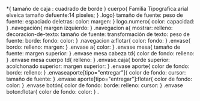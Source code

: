 *{ 
tamaño de caja : cuadrado de borde
}
cuerpo{
    Familia Tipografica:arial elveica
    tamaño defuente:14 pixeles;
}
.logo}
    tamaño de fuente:
    peso de fuente:
    espaciado deletras:
    color:
    margen:
} 
logo.numero{
    color:
    capacidad:
}
.navegación{
    margen izquierdo:
} 
.navegacion a{
    mostrar:
    relleno:
    decoracion-de-texto:
    tamaño de fuente:
    transformación de texto: 
    peso de fuente:
    borde: 
    fondo:
    color:
}
.navegacion a:flotar{
    color:
    fondo:
}
.envase{
    bordo:
    relleno:
    margen:
}
.envase a{
    color:
} 
.envase mesa{
    tamaño de fuente:
    margen superior:
}
.envase mesa cabeza td{
    color de fondo:
    relleno:
}
.envase mesa cuerpo td{
    relleno:
}
.envase.caja{
    borde superior:
    acolchonado superior:
    margen superior:
} 
.envase aporte{
    color de fondo: 
    borde:
    relleno:
}
.envaseaporte[tipo="entregar"]{
    color de fondo:
    cursor:
    tamaño de fuente:
}
.envase aporte[tipo="entregar"]:flotar{
    color de fondo:
    color:
}
.envase botón{
    color de fondo:
    borde:
    relleno:
    cursor:
}
.envase boton:flotar{
    color de fondo:
    color:
}
.
    

     
    
